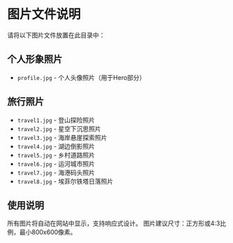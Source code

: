 # 图片文件说明

请将以下图片文件放置在此目录中：

## 个人形象照片
- `profile.jpg` - 个人头像照片（用于Hero部分）

## 旅行照片
- `travel1.jpg` - 登山探险照片
- `travel2.jpg` - 星空下沉思照片  
- `travel3.jpg` - 海岸悬崖探索照片
- `travel4.jpg` - 湖边倒影照片
- `travel5.jpg` - 乡村道路照片
- `travel6.jpg` - 运河城市照片
- `travel7.jpg` - 海港码头照片
- `travel8.jpg` - 埃菲尔铁塔日落照片

## 使用说明
所有图片将自动在网站中显示，支持响应式设计。
图片建议尺寸：正方形或4:3比例，最小800x600像素。


